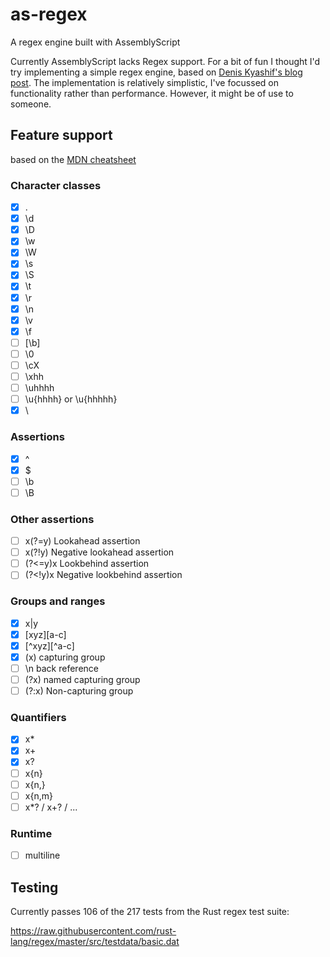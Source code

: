 # as-regex

A regex engine built with AssemblyScript

Currently AssemblyScript lacks Regex support. For a bit of fun I thought I'd try implementing a simple regex engine, based on [Denis Kyashif's blog post](https://deniskyashif.com/2019/02/17/implementing-a-regular-expression-engine/). The implementation is relatively simplistic, I've focussed on functionality rather than performance. However, it might be of use to someone.

## Feature support

based on the [MDN cheatsheet](https://developer.mozilla.org/en-US/docs/Web/JavaScript/Guide/Regular_Expressions/Cheatsheet)

### Character classes

 - [x] .
 - [x] \d
 - [x] \D
 - [x] \w
 - [x] \W
 - [x] \s
 - [x] \S
 - [x] \t
 - [x] \r
 - [x] \n
 - [x] \v
 - [x] \f
 - [ ] [\b]
 - [ ] \0
 - [ ] \cX
 - [ ] \xhh
 - [ ] \uhhhh
 - [ ] \u{hhhh} or \u{hhhhh}
 - [x] \

### Assertions

 - [x] ^
 - [x] $
 - [ ] \b
 - [ ] \B

### Other assertions

 - [ ] x(?=y) Lookahead assertion
 - [ ] x(?!y) Negative lookahead assertion
 - [ ] (?<=y)x Lookbehind assertion
 - [ ] (?<!y)x Negative lookbehind assertion

### Groups and ranges

 - [x] x|y
 - [x] [xyz][a-c]
 - [x] [^xyz][^a-c]
 - [x] (x) capturing group
 - [ ] \n back reference
 - [ ] (?<Name>x) named capturing group
 - [ ] (?:x) Non-capturing group

### Quantifiers

 - [x] x*
 - [x] x+
 - [x] x?
 - [ ] x{n}
 - [ ] x{n,}
 - [ ] x{n,m}
 - [ ] x*? / x+? / ...

### Runtime

 - [ ] multiline

## Testing

Currently passes 106 of the 217 tests from the Rust regex test suite:

https://raw.githubusercontent.com/rust-lang/regex/master/src/testdata/basic.dat